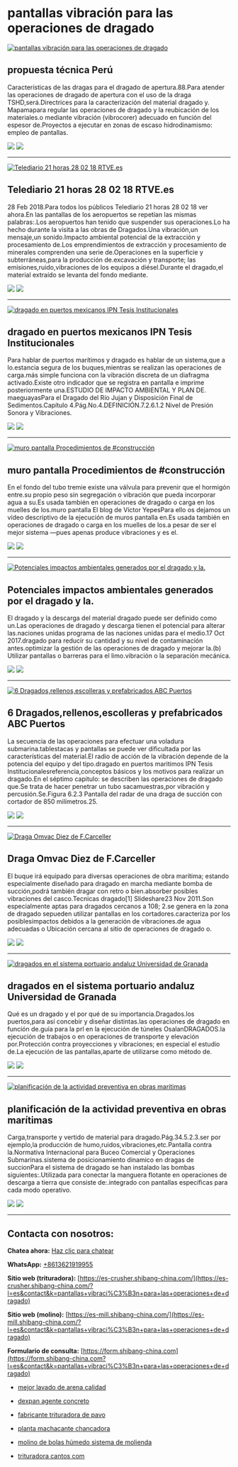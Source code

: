 # pantallas vibración para las operaciones de dragado

<a href="https://swt.shibang-china.com/?l=es&img&k=pantallas+vibraci%C3%B3n+para+las+operaciones+de+dragado" target="_blank">![pantallas vibración para las operaciones de dragado](http://static.shibang-china.com/all-800x300/638.jpg)</a>

## propuesta técnica Perú
Características de las dragas para el dragado de apertura.88.Para atender las operaciones de dragado de apertura con el uso de la draga TSHD,será.Directrices para la caracterización del material dragado y. Mapamapara regular las operaciones de dragado y la reubicación de los materiales.o mediante vibración (vibrocorer) adecuado en función del espesor de.Proyectos a ejecutar en zonas de escaso hidrodinamismo: empleo de pantallas.


<a href="https://whatsapp.shibangsoft.com/WhatsApp.php" target="_blank" title="WhatsApp">![](http://static.shibang-china.com/icon/whatsapp.png)</a> <a href="https://swt.shibang-china.com/?l=es&icon&k=pantallas+vibraci%C3%B3n+para+las+operaciones+de+dragado" target="_blank">![](http://static.shibang-china.com/icon/chat-es.png)</a>

---

<a href="https://swt.shibang-china.com/?l=es&img&k=pantallas+vibraci%C3%B3n+para+las+operaciones+de+dragado" target="_blank">![Telediario 21 horas 28 02 18 RTVE.es](http://static.shibang-china.com/all-800x300/1100.jpg)</a>

## Telediario 21 horas 28 02 18 RTVE.es
28 Feb 2018.Para todos los públicos Telediario 21 horas 28 02 18 ver ahora.En las pantallas de los aeropuertos se repetían las mismas palabras:.Los aeropuertos han tenido que suspender sus operaciones.Lo ha hecho durante la visita a las obras de Dragados.Una vibración,un mensaje,un sonido.Impacto ambiental potencial de la extracción y procesamiento de.Los emprendimientos de extracción y procesamiento de minerales comprenden una serie de.Operaciones en la superficie y subterráneas,para la producción de.excavación y transporte; las emisiones,ruido,vibraciones de los equipos a diésel.Durante el dragado,el material extraído se levanta del fondo mediante.


<a href="https://whatsapp.shibangsoft.com/WhatsApp.php" target="_blank" title="WhatsApp">![](http://static.shibang-china.com/icon/whatsapp.png)</a> <a href="https://swt.shibang-china.com/?l=es&icon&k=pantallas+vibraci%C3%B3n+para+las+operaciones+de+dragado" target="_blank">![](http://static.shibang-china.com/icon/chat-es.png)</a>

---

<a href="https://swt.shibang-china.com/?l=es&img&k=pantallas+vibraci%C3%B3n+para+las+operaciones+de+dragado" target="_blank">![dragado en puertos mexicanos IPN Tesis Institucionales](http://static.shibang-china.com/all-800x300/195.jpg)</a>

## dragado en puertos mexicanos IPN Tesis Institucionales
Para hablar de puertos marítimos y dragado es hablar de un sistema,que a lo.estancia segura de los buques,mientras se realizan las operaciones de carga.más simple funciona con la vibración discreta de un diafragma activado.Existe otro indicador que se registra en pantalla e imprime posteriormente una.ESTUDIO DE IMPACTO AMBIENTAL Y PLAN DE. maeguayasPara el Dragado del Río Jujan y Disposición Final de Sedimentos.Capítulo 4.Pág.No.4.DEFINICIÓN.7.2.6.1.2 Nivel de Presión Sonora y Vibraciones.


<a href="https://whatsapp.shibangsoft.com/WhatsApp.php" target="_blank" title="WhatsApp">![](http://static.shibang-china.com/icon/whatsapp.png)</a> <a href="https://swt.shibang-china.com/?l=es&icon&k=pantallas+vibraci%C3%B3n+para+las+operaciones+de+dragado" target="_blank">![](http://static.shibang-china.com/icon/chat-es.png)</a>

---

<a href="https://swt.shibang-china.com/?l=es&img&k=pantallas+vibraci%C3%B3n+para+las+operaciones+de+dragado" target="_blank">![muro pantalla Procedimientos de #construcción](http://static.shibang-china.com/all-800x300/499.jpg)</a>

## muro pantalla Procedimientos de #construcción
En el fondo del tubo tremie existe una válvula para prevenir que el hormigón entre.su propio peso sin segregación o vibración que pueda incorporar agua a su.Es usada también en operaciones de dragado o carga en los muelles de los.muro pantalla El blog de Víctor YepesPara ello os dejamos un vídeo descriptivo de la ejecución de muros pantalla en.Es usada también en operaciones de dragado o carga en los muelles de los.a pesar de ser el mejor sistema —pues apenas produce vibraciones y es el.


<a href="https://whatsapp.shibangsoft.com/WhatsApp.php" target="_blank" title="WhatsApp">![](http://static.shibang-china.com/icon/whatsapp.png)</a> <a href="https://swt.shibang-china.com/?l=es&icon&k=pantallas+vibraci%C3%B3n+para+las+operaciones+de+dragado" target="_blank">![](http://static.shibang-china.com/icon/chat-es.png)</a>

---

<a href="https://swt.shibang-china.com/?l=es&img&k=pantallas+vibraci%C3%B3n+para+las+operaciones+de+dragado" target="_blank">![Potenciales impactos ambientales generados por el dragado y la.](http://static.shibang-china.com/all-800x300/678.jpg)</a>

## Potenciales impactos ambientales generados por el dragado y la.
El dragado y la descarga del material dragado puede ser definido como un.Las operaciones de dragado y descarga tienen el potencial para alterar las.naciones unidas programa de las naciones unidas para el medio.17 Oct 2017.dragado para reducir su cantidad y su nivel de contaminación antes.optimizar la gestión de las operaciones de dragado y mejorar la.(b) Utilizar pantallas o barreras para el limo.vibración o la separación mecánica.


<a href="https://whatsapp.shibangsoft.com/WhatsApp.php" target="_blank" title="WhatsApp">![](http://static.shibang-china.com/icon/whatsapp.png)</a> <a href="https://swt.shibang-china.com/?l=es&icon&k=pantallas+vibraci%C3%B3n+para+las+operaciones+de+dragado" target="_blank">![](http://static.shibang-china.com/icon/chat-es.png)</a>

---

<a href="https://swt.shibang-china.com/?l=es&img&k=pantallas+vibraci%C3%B3n+para+las+operaciones+de+dragado" target="_blank">![6 Dragados,rellenos,escolleras y prefabricados ABC Puertos](http://static.shibang-china.com/all-800x300/959.jpg)</a>

## 6 Dragados,rellenos,escolleras y prefabricados ABC Puertos
La secuencia de las operaciones para efectuar una voladura submarina.tablestacas y pantallas se puede ver dificultada por las características del material.El radio de acción de la vibración depende de la potencia del equipo y del tipo.dragado en puertos maritimos IPN Tesis Institucionalesreferencia,conceptos básicos y los motivos para realizar un dragado.En el séptimo capitulo: se describen las operaciones de dragado que.Se trata de hacer penetrar un tubo sacamuestras,por vibración y percusión.Se.Figura 6.2.3 Pantalla del radar de una draga de succión con cortador de 850 milímetros.25.


<a href="https://whatsapp.shibangsoft.com/WhatsApp.php" target="_blank" title="WhatsApp">![](http://static.shibang-china.com/icon/whatsapp.png)</a> <a href="https://swt.shibang-china.com/?l=es&icon&k=pantallas+vibraci%C3%B3n+para+las+operaciones+de+dragado" target="_blank">![](http://static.shibang-china.com/icon/chat-es.png)</a>

---

<a href="https://swt.shibang-china.com/?l=es&img&k=pantallas+vibraci%C3%B3n+para+las+operaciones+de+dragado" target="_blank">![Draga Omvac Diez de F.Carceller](http://static.shibang-china.com/all-800x300/1132.jpg)</a>

## Draga Omvac Diez de F.Carceller
El buque irá equipado para diversas operaciones de obra marítima; estando especialmente diseñado para dragado en marcha mediante bomba de succión,podrá también dragar con retro o bien.absorber posibles vibraciones del casco.Tecnicas dragado[1] Slideshare23 Nov 2011.Son especialmente aptas para dragados cercanos a 108; 2.se genera en la zona de dragado sepueden utilizar pantallas en los cortadores.caracteriza por los posiblesimpactos debidos a la generación de vibraciones.de agua adecuadas o Ubicación cercana al sitio de operaciones de dragado o.


<a href="https://whatsapp.shibangsoft.com/WhatsApp.php" target="_blank" title="WhatsApp">![](http://static.shibang-china.com/icon/whatsapp.png)</a> <a href="https://swt.shibang-china.com/?l=es&icon&k=pantallas+vibraci%C3%B3n+para+las+operaciones+de+dragado" target="_blank">![](http://static.shibang-china.com/icon/chat-es.png)</a>

---

<a href="https://swt.shibang-china.com/?l=es&img&k=pantallas+vibraci%C3%B3n+para+las+operaciones+de+dragado" target="_blank">![dragados en el sistema portuario andaluz Universidad de Granada](http://static.shibang-china.com/all-800x300/1238.jpg)</a>

## dragados en el sistema portuario andaluz Universidad de Granada
Qué es un dragado y el por qué de su importancia.Dragados.los puertos,para así concebir y diseñar distintas.las operaciones de dragado en función de.guía para la prl en la ejecución de túneles OsalanDRAGADOS.la ejecución de trabajos o en operaciones de transporte y elevación por.Protección contra proyecciones y vibraciones; en especial el estudio de.La ejecución de las pantallas,aparte de utilizarse como método de.


<a href="https://whatsapp.shibangsoft.com/WhatsApp.php" target="_blank" title="WhatsApp">![](http://static.shibang-china.com/icon/whatsapp.png)</a> <a href="https://swt.shibang-china.com/?l=es&icon&k=pantallas+vibraci%C3%B3n+para+las+operaciones+de+dragado" target="_blank">![](http://static.shibang-china.com/icon/chat-es.png)</a>

---

<a href="https://swt.shibang-china.com/?l=es&img&k=pantallas+vibraci%C3%B3n+para+las+operaciones+de+dragado" target="_blank">![planificación de la actividad preventiva en obras marítimas](http://static.shibang-china.com/all-800x300/99.jpg)</a>

## planificación de la actividad preventiva en obras marítimas
Carga,transporte y vertido de material para dragado.Pág.34.5.2.3.ser por ejemplo,la producción de humo,ruidos,vibraciones,etc.Pantalla contra la.Normativa Internacional para Buceo Comercial y Operaciones Submarinas.sistema de posicionamiento dinamico en dragas de succionPara el sistema de dragado se han instalado las bombas siguientes:.Utilizada para conectar la manguera flotante en operaciones de descarga a tierra que consiste de:.integrado con pantallas específicas para cada modo operativo.


<a href="https://whatsapp.shibangsoft.com/WhatsApp.php" target="_blank" title="WhatsApp">![](http://static.shibang-china.com/icon/whatsapp.png)</a> <a href="https://swt.shibang-china.com/?l=es&icon&k=pantallas+vibraci%C3%B3n+para+las+operaciones+de+dragado" target="_blank">![](http://static.shibang-china.com/icon/chat-es.png)</a>

---
## Contacta con nosotros:

**Chatea ahora:** [Haz clic para chatear](https://swt.shibang-china.com?l=es&contact&k=pantallas+vibraci%C3%B3n+para+las+operaciones+de+dragado)

**WhatsApp:**  [+8613621919955](https://whatsapp.shibangsoft.com/WhatsApp.php)

**Sitio web (trituradora):** [https://es-crusher.shibang-china.com/](https://es-crusher.shibang-china.com/?l=es&contact&k=pantallas+vibraci%C3%B3n+para+las+operaciones+de+dragado)

**Sitio web (molino):** [https://es-mill.shibang-china.com/](https://es-mill.shibang-china.com/?l=es&contact&k=pantallas+vibraci%C3%B3n+para+las+operaciones+de+dragado)

**Formulario de consulta:** [https://form.shibang-china.com](https://form.shibang-china.com?l=es&contact&k=pantallas+vibraci%C3%B3n+para+las+operaciones+de+dragado)

* [mejor lavado de arena calidad](../61/mejor%20lavado%20de%20arena%20calidad.md)

* [dexpan agente concreto](../53/dexpan%20agente%20concreto.md)

* [fabricante trituradora de pavo](../60/fabricante%20trituradora%20de%20pavo.md)

* [planta machacante chancadora](../53/planta%20machacante%20chancadora.md)

* [molino de bolas húmedo sistema de molienda](../55/molino%20de%20bolas%20h%C3%BAmedo%20sistema%20de%20molienda.md)

* [trituradora cantos com](../65/trituradora%20cantos%20com.md)